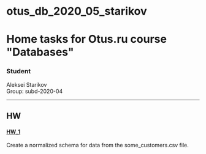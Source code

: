 # otus_db_2020_05_starikov  
# Home tasks for Otus.ru course "Databases"


### Student
Aleksei Starikov  
Group: subd-2020-04

----------------------------------------------------------

## HW

#### [HW_1](https://github.com/axreldable/otus_db_2020_05_starikov/tree/master/hw_1)
Create a normalized schema for data from the some_customers.csv file.
